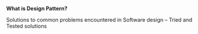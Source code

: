 **What is Design Pattern?**

Solutions to common problems encountered in Software design – Tried and Tested solutions
